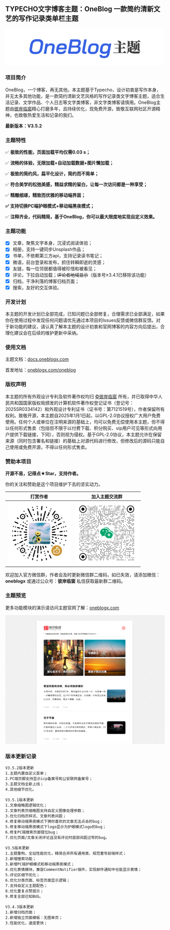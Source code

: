 ## TYPECHO文字博客主题：OneBlog 一款简约清新文艺的写作记录类单栏主题

![oneblog](assets/default/oneblog.png)

### 项目简介

OneBlog，一个博客，再无其他。本主题基于Typecho，设计初衷是写作本身，并无太多其他功能，是一款简约清新文艺风格的写作记录类文字博客主题，适合生活记录、文学作品、个人日志等文字类博客，非文字类博客请慎用。OneBlog主题由[彼岸临窗](https://oneblogx.com/)精心打磨多年，且持续优化，现免费开源，致敬互联网社区开源精神，也致敬热爱生活和记录的我们。

**最新版本：V3.5.2**

### 主题特性

✅ **极致的性能，页面加载平均仅需0.03 s；**

✅ **流畅的体验，无限加载+自动加载数据+图片懒加载；**

✅ **极致的简约风，扁平化设计，简约而不简单；**

✅ **符合美学的松弛美感，精益求精的留白，让每一次访问都是一种享受；**

✅ **精雕细琢，精致而优雅的移动端界面；**

**✅ 支持切换PC端护眼模式+移动端黑夜模式；**

✅ **注释齐全，代码精简，基于OneBlog，你可以最大限度地实现自定义效果。**

### 主题功能

- [x] 文章，聚焦文字本身，沉浸式阅读体验；
- [x] 相册，支持一键同步Unsplash作品；
- [x] 书单，不依赖第三方api，支持记录读书笔记；
- [x] 微语，前台登录和发布，抓住转瞬即逝的灵感；
- [x] 友链，每一位邻居都值得被珍惜和被看见；
- [x] 评论，下拉自动加载；~~评论者地域显示~~（版本号≥3.4.1已移除该功能）
- [x] 归档，干净利落的博客归档页面；
- [x] 搜索，友好的交互体验。

### 开发计划

本主题的开发计划已全部完成，已知问题已全部修复，合理需求已全部满足，如果你在使用过程中发现任何问题请优先通过本项目的Issues反馈或微信群反馈。对于新功能的建议，请认真了解本主题的设计初衷和官网博客的内容方向后提出，合理化建议会在后续的维护更新中采纳。

### 使用文档

主题文档：[docs.oneblogx.com](https://docs.oneblogx.com)

首发地址：[oneblogx.com/oneblog](https://oneblogx.com/oneblog)

### 版权声明

本主题的所有外观设计专利及软件著作权均归 [©彼岸临窗](https://oneblogx.com) 所有，并已取得中华人民共和国国家版权局颁发的计算机软件著作权登记证书（登记号：2025SR0334142）和外观设计专利证书（证书号：第7121519号），作者保留所有权利。致敬开源，本主题自2025年1月1日起，以GPL-2.0协议授权广大用户免费使用。任何个人或单位在注明来源的基础上，均可以免费无偿使用本主题，但不得以任何形式售卖（包括但不限于以付费下载、积分购买、vip用户可见等形式向用户提供下载链接，下同），否则视为侵权。基于GPL-2.0协议，本主题允许在保留来源（同时包含署名和链接）的基础上对源代码进行修改，但修改后的源码只能自己使用或免费开源，不得以任何形式售卖。

### 赞助本项目

**开源不易，记得点★Star，支持作者。**

你的关注和赞助是这个项目维护下去的坚实动力。

|                        打赏作者                        |                   加入主题交流群                   |
| :----------------------------------------------------: | :------------------------------------------------: |
| <img width="200px" src="assets/default/sponsor.png" /> | <img width="200px" src="assets/default/wxq.png" /> |

欢迎加入官方微信群，作者会及时更新微信群二维码，如已失效，请添加微信：**oneblogx** 或通过公众号：**彼岸临窗** 私信获取最新群二维码。

### 主题预览

更多功能模块的演示请访问主题官网了解：[oneblogx.com](https://oneblogx.com)

<img src="screenshot.png" />

### 版本更新记录

```
V3.5.2版本更新
1.主题内置自定义菜单；
2.PC端页脚支持显示icp备案号和公安联网备案号；
3.主题文档全新上线；
4.其他细节优化。

V3.5.1版本更新
1.文章缩略图逻辑优化；
2.文章列表页缩略图支持自定义图像处理参数；
3.优化归档页样式、文章列表间距；
4.修复移动端黑夜模式下猜你喜欢的文章无法点击的bug；
5.修复移动端黑夜模式下logo显示为护眼模式logo的bug；
6.修复PC端搜索页面错位bug；
7.优化页面/文章关闭评论且没有评论时底部间距过窄的bug。

V3.5版本更新
1.主题重构，全站性能优化，精简合并所有通用类，规范重写前端样式；
2.新增搜索功能；
3.新增PC端护眼模式和移动端黑夜模式；
4.优化表情模块，兼容CommentNotifier插件，实现邮件通知中也能显示表情；
5.评论区细节优化；
6.优化分类页面、标签页面显示逻辑；
7.支持自定义主题配色；
8.优化重复点赞提示；
9.修复全部已知BUG。

V3.4.3版本更新
1.新增归档页面；
2.新增独立页面模板：无图单页；
3.性能优化，速度更快；
```
